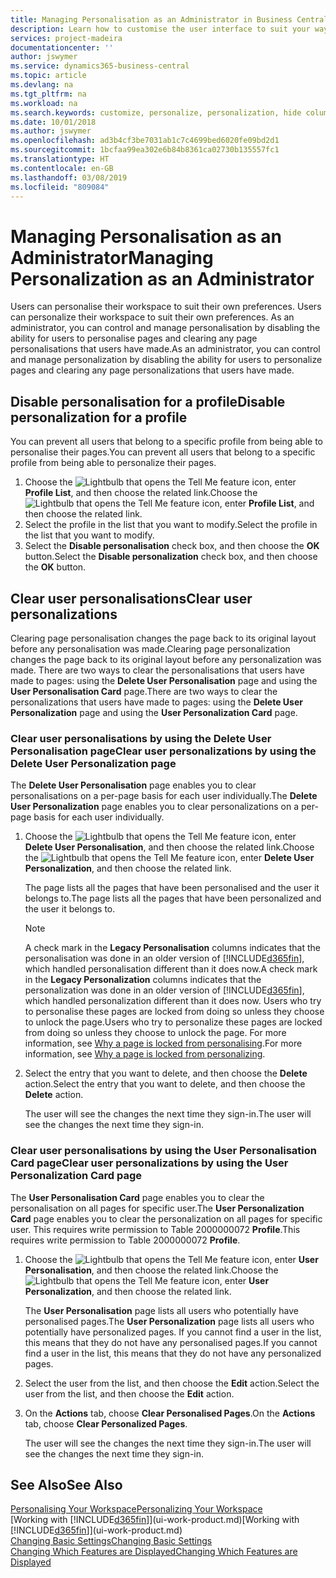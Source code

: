 ```yaml
---
title: Managing Personalisation as an Administrator in Business Central | Microsoft Docs
description: Learn how to customise the user interface to suit your way of working.
services: project-madeira
documentationcenter: ''
author: jswymer
ms.service: dynamics365-business-central
ms.topic: article
ms.devlang: na
ms.tgt_pltfrm: na
ms.workload: na
ms.search.keywords: customize, personalize, personalization, hide columns, remove fields, move fields
ms.date: 10/01/2018
ms.author: jswymer
ms.openlocfilehash: ad3b4cf3be7031ab1c7c4699bed6020fe09bd2d1
ms.sourcegitcommit: 1bcfaa99ea302e6b84b8361ca02730b135557fc1
ms.translationtype: HT
ms.contentlocale: en-GB
ms.lasthandoff: 03/08/2019
ms.locfileid: "809084"
---
```

# <a name="managing-personalization-as-an-administrator"></a><span data-ttu-id="c5969-103">Managing Personalisation as an Administrator</span><span class="sxs-lookup"><span data-stu-id="c5969-103">Managing Personalization as an Administrator</span></span>
<span data-ttu-id="c5969-104"><!--NAV in the Web client--> Users can personalise their workspace to suit their own preferences.</span><span class="sxs-lookup"><span data-stu-id="c5969-104"><!--NAV in the Web client--> Users can personalize their workspace to suit their own preferences.</span></span> <span data-ttu-id="c5969-105">As an administrator, you can control and manage personalisation by disabling the ability for users to personalise pages and clearing any page personalisations that users have made.</span><span class="sxs-lookup"><span data-stu-id="c5969-105">As an administrator, you can control and manage personalization by disabling the ability for users to personalize pages and clearing any page personalizations that users have made.</span></span>

## <a name="disable-personalization-for-a-profile"></a><span data-ttu-id="c5969-106">Disable personalisation for a profile</span><span class="sxs-lookup"><span data-stu-id="c5969-106">Disable personalization for a profile</span></span>
<span data-ttu-id="c5969-107">You can prevent all users that belong to a specific profile from being able to personalise their pages.</span><span class="sxs-lookup"><span data-stu-id="c5969-107">You can prevent all users that belong to a specific profile from being able to personalize their pages.</span></span>
1.  <span data-ttu-id="c5969-108">Choose the ![Lightbulb that opens the Tell Me feature](media/ui-search/search_small.png "Tell me what you want to do") icon, enter **Profile List**, and then choose the related link.</span><span class="sxs-lookup"><span data-stu-id="c5969-108">Choose the ![Lightbulb that opens the Tell Me feature](media/ui-search/search_small.png "Tell me what you want to do") icon, enter **Profile List**, and then choose the related link.</span></span>
2.  <span data-ttu-id="c5969-109">Select the profile in the list that you want to modify.</span><span class="sxs-lookup"><span data-stu-id="c5969-109">Select the profile in the list that you want to modify.</span></span>
3. <span data-ttu-id="c5969-110">Select the **Disable personalisation** check box, and then choose the **OK** button.</span><span class="sxs-lookup"><span data-stu-id="c5969-110">Select the **Disable personalization** check box, and then choose the **OK** button.</span></span>

## <a name="clear-user-personalizations"></a><span data-ttu-id="c5969-111">Clear user personalisations</span><span class="sxs-lookup"><span data-stu-id="c5969-111">Clear user personalizations</span></span>

<span data-ttu-id="c5969-112">Clearing page personalisation changes the page back to its original layout before any personalisation was made.</span><span class="sxs-lookup"><span data-stu-id="c5969-112">Clearing page personalization changes the page back to its original layout before any personalization was made.</span></span> <span data-ttu-id="c5969-113">There are two ways to clear the personalisations that users have made to pages: using the **Delete User Personalisation** page and using the **User Personalisation Card** page.</span><span class="sxs-lookup"><span data-stu-id="c5969-113">There are two ways to clear the personalizations that users have made to pages: using the **Delete User Personalization** page and using the **User Personalization Card** page.</span></span>

### <a name="clear-user-personalizations-by-using-the-delete-user-personalization-page"></a><span data-ttu-id="c5969-114">Clear user personalisations by using the Delete User Personalisation page</span><span class="sxs-lookup"><span data-stu-id="c5969-114">Clear user personalizations by using the Delete User Personalization page</span></span>

<span data-ttu-id="c5969-115">The **Delete User Personalisation** page enables you to clear personalisations on a per-page basis for each user individually.</span><span class="sxs-lookup"><span data-stu-id="c5969-115">The **Delete User Personalization** page enables you to clear personalizations on a per-page basis for each user individually.</span></span>

1.  <span data-ttu-id="c5969-116">Choose the ![Lightbulb that opens the Tell Me feature](media/ui-search/search_small.png "Tell me what you want to do") icon, enter **Delete User Personalisation**, and then choose the related link.</span><span class="sxs-lookup"><span data-stu-id="c5969-116">Choose the ![Lightbulb that opens the Tell Me feature](media/ui-search/search_small.png "Tell me what you want to do") icon, enter **Delete User Personalization**, and then choose the related link.</span></span>

    <span data-ttu-id="c5969-117">The page lists all the pages that have been personalised and the user it belongs to.</span><span class="sxs-lookup"><span data-stu-id="c5969-117">The page lists all the pages that have been personalized and the user it belongs to.</span></span>

    >[!NOTE]
    > <span data-ttu-id="c5969-118">A check mark in the **Legacy Personalisation** columns indicates that the personalisation was done in an older version of [!INCLUDE[d365fin](includes/d365fin_md.md)], which handled personalisation different than it does now.</span><span class="sxs-lookup"><span data-stu-id="c5969-118">A check mark in the **Legacy Personalization** columns indicates that the personalization was done in an older version of [!INCLUDE[d365fin](includes/d365fin_md.md)], which handled personalization different than it does now.</span></span> <span data-ttu-id="c5969-119">Users who try to personalise these pages are locked from doing so unless they choose to unlock the page.</span><span class="sxs-lookup"><span data-stu-id="c5969-119">Users who try to personalize these pages are locked from doing so unless they choose to unlock the page.</span></span> <span data-ttu-id="c5969-120">For more information, see [Why a page is locked from personalising](ui-personalization-locked.md).</span><span class="sxs-lookup"><span data-stu-id="c5969-120">For more information, see [Why a page is locked from personalizing](ui-personalization-locked.md).</span></span>

2. <span data-ttu-id="c5969-121">Select the entry that you want to delete, and then choose the **Delete** action.</span><span class="sxs-lookup"><span data-stu-id="c5969-121">Select the entry that you want to delete, and then choose the **Delete** action.</span></span>

    <span data-ttu-id="c5969-122">The user will see the changes the next time they sign-in.</span><span class="sxs-lookup"><span data-stu-id="c5969-122">The user will see the changes the next time they sign-in.</span></span>

### <a name="clear-user-personalizations-by-using-the-user-personalization-card-page"></a><span data-ttu-id="c5969-123">Clear user personalisations by using the User Personalisation Card page</span><span class="sxs-lookup"><span data-stu-id="c5969-123">Clear user personalizations by using the User Personalization Card page</span></span>

<span data-ttu-id="c5969-124">The **User Personalisation Card** page enables you to clear the personalisation on all pages for specific user.</span><span class="sxs-lookup"><span data-stu-id="c5969-124">The **User Personalization Card** page enables you to clear the personalization on all pages for specific user.</span></span> <span data-ttu-id="c5969-125">This requires write permission to Table 2000000072 **Profile**.</span><span class="sxs-lookup"><span data-stu-id="c5969-125">This requires write permission to Table 2000000072 **Profile**.</span></span>

1.  <span data-ttu-id="c5969-126">Choose the ![Lightbulb that opens the Tell Me feature](media/ui-search/search_small.png "Tell me what you want to do") icon, enter **User Personalisation**, and then choose the related link.</span><span class="sxs-lookup"><span data-stu-id="c5969-126">Choose the ![Lightbulb that opens the Tell Me feature](media/ui-search/search_small.png "Tell me what you want to do") icon, enter **User Personalization**, and then choose the related link.</span></span>

    <span data-ttu-id="c5969-127">The **User Personalisation** page lists all users who potentially have personalised pages.</span><span class="sxs-lookup"><span data-stu-id="c5969-127">The **User Personalization** page lists all users who potentially have personalized pages.</span></span> <span data-ttu-id="c5969-128">If you cannot find a user in the list, this means that they do not have any personalised pages.</span><span class="sxs-lookup"><span data-stu-id="c5969-128">If you cannot find a user in the list, this means that they do not have any personalized pages.</span></span>

2. <span data-ttu-id="c5969-129">Select the user from the list, and then choose the **Edit** action.</span><span class="sxs-lookup"><span data-stu-id="c5969-129">Select the user from the list, and then choose the **Edit** action.</span></span>

3.  <span data-ttu-id="c5969-130">On the **Actions** tab, choose **Clear Personalised Pages**.</span><span class="sxs-lookup"><span data-stu-id="c5969-130">On the **Actions** tab, choose **Clear Personalized Pages**.</span></span>

    <span data-ttu-id="c5969-131">The user will see the changes the next time they sign-in.</span><span class="sxs-lookup"><span data-stu-id="c5969-131">The user will see the changes the next time they sign-in.</span></span>

## <a name="see-also"></a><span data-ttu-id="c5969-132">See Also</span><span class="sxs-lookup"><span data-stu-id="c5969-132">See Also</span></span>
[<span data-ttu-id="c5969-133">Personalising Your Workspace</span><span class="sxs-lookup"><span data-stu-id="c5969-133">Personalizing Your Workspace</span></span>](ui-personalization-user.md)  
<span data-ttu-id="c5969-134">[Working with [!INCLUDE[d365fin](includes/d365fin_md.md)]](ui-work-product.md)</span><span class="sxs-lookup"><span data-stu-id="c5969-134">[Working with [!INCLUDE[d365fin](includes/d365fin_md.md)]](ui-work-product.md)</span></span>  
[<span data-ttu-id="c5969-135">Changing Basic Settings</span><span class="sxs-lookup"><span data-stu-id="c5969-135">Changing Basic Settings</span></span>](ui-change-basic-settings.md)  
[<span data-ttu-id="c5969-136">Changing Which Features are Displayed</span><span class="sxs-lookup"><span data-stu-id="c5969-136">Changing Which Features are Displayed</span></span>](ui-experiences.md)  
